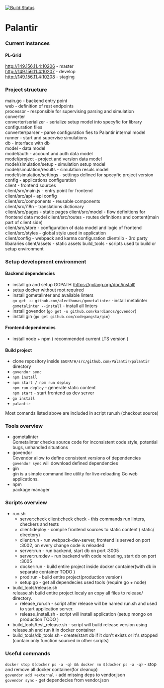 [![Build Status](https://travis-ci.com/wkozyra95/palantir.svg?token=sCgDnvoX1GsuviUYexgT&branch=develop)](https://travis-ci.com/wkozyra95/palantir)
# Palantir

### Current instances
#### PL-Grid
<http://149.156.11.4:10206> - master  
<http://149.156.11.4:10207> - develop  
<http://149.156.11.4:10208> - staging  

### Project structure
main.go - backend entry point  
web - definition of rest endpoints  
processor - responsible for supervising parsing and simulation  
converter  
converter/serializer - serialize setup model into specyfic for library configuration files  
converter/parser - parse configuration fies to Palantir internal model  
runner - start and supervise simulations  
db - interface with db  
model - data model  
model/auth - account and auth data model  
model/project - project and version data model  
model/simulation/setup - simulation setup model  
model/simulation/results - simulation resuls model  
model/simulation/settings - settings defined for specyfic project version  
config - applications configuration  
client - frontend sources  
client/src/main.js - entry point for frontend  
client/src/api - api config  
client/src/components - reusable components  
client/src/i18n - translations dictionary  
client/src/pages - static pages
client/src/model - flow definitions for frontend data model
client/src/routes - routes definitions and content(main part of client side)  
client/src/store - configuration of data model and logic of frontend  
client/src/styles - global style used in application  
client/config - webpack and karma configuration
client/lib - 3rd party libararies
client/assets - static assets
build_tools - scripts used to build or setup environment  

### Setup development environment
#### Backend dependencies
- install go and setup GOPATH (https://golang.org/doc/install)
- setup docker without root required
- install gometalinter and available linters  
    `go get -u github.com/alecthomas/gometalinter` -install metalinter  
    `gometalinter --install`  - install all linters  
- install govendor (`go get -u github.com/kardianos/govendor`)
- install gin (`go get github.com/codegangsta/gin`)  

#### Frontend dependencies
- install node + npm ( recommended current LTS version )  

#### Build project
- clone repository inside `$GOPATH/src/github.com/Palantir/palantir` directory
- `govendor sync`
- `npm install`
- `npm start / npm run deploy`  
`npm run deploy` - generate static content  
`npm start` - start frontend as dev server  
- `go install`
- `palantir`  

Most comands listed above are included in script run.sh (checkout source)  


### Tools overview
- gometalinter  
Gometalinter checks source code for inconsistent code style, potential bugs, unhandled situations  
- govendor   
Govendor allow to define consistent versions of dependencies   
`govendor sync` will download defined dependencies  
- gin  
gin is a simple command line utility for live-reloading Go web applications.  
- npm  
package manager  

### Scripts overview
- run.sh
  - server:check client:check check - this commands run linters, checkers and tests
  - client:deploy - compile frontend sources to static content ( static/ directory)
  - client:run - run webpack-dev-server, frontend is served on port :3002, on every change code is reloaded
  - server:run - run backend, start db on port :3005
  - server:run:dev - run backend with code reloading, start db on port :3005
  - docker:run - build entire project inside docker container(with db in separate container TODO )
  - prod:run - build entire project(production version)
  - setup:go - get all dependecies used tools (require go + node)
- build_tools/release.sh  
release.sh build entire project localy an copy all files to release/ directory. 
  - release_run.sh - script after release will be named run.sh and used to start application server.
  - release_install.sh - script will install application (setup mongo on production TODO )
- build_tools/test_release.sh  - script will build release version using release.sh and run it in docker container
- build_tools/db_tools.sh - create/start db if it don't exists or it's stopped (contain only function sourced in other scripts)

### Useful commands

`docker stop $(docker ps -a -q) && docker rm $(docker ps -a -q)` - stop and remove all docker container(for cleanup)  
`govendor add +external` - add missing deps to vendor.json  
`govendor sync` - get dependecies from vendor.json  

